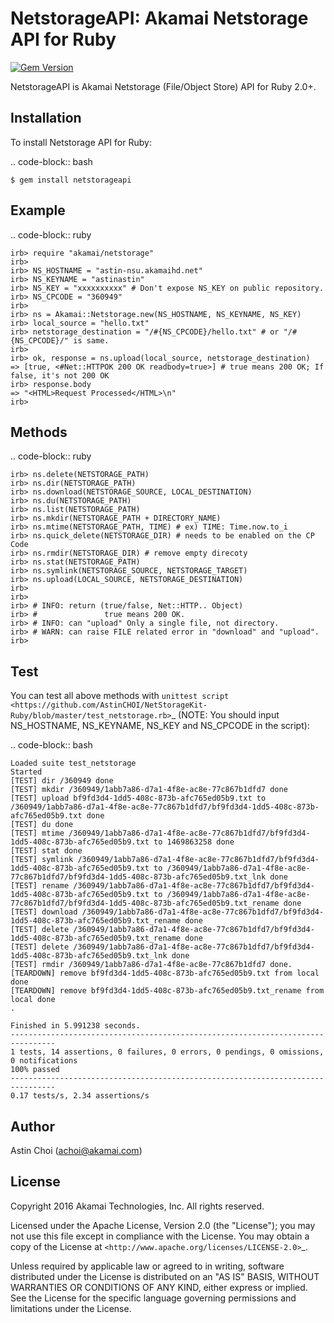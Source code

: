 NetstorageAPI: Akamai Netstorage API for Ruby
===============================================

[![Gem Version](https://badge.fury.io/rb/netstorageapi.svg)](https://badge.fury.io/rb/netstorageapi)

NetstorageAPI is Akamai Netstorage (File/Object Store) API for Ruby 2.0+.


Installation
------------

To install Netstorage API for Ruby:  

.. code-block:: bash

    $ gem install netstorageapi


Example
-------

.. code-block:: ruby

    irb> require "akamai/netstorage"
    irb>
    irb> NS_HOSTNAME = "astin-nsu.akamaihd.net"
    irb> NS_KEYNAME = "astinastin"
    irb> NS_KEY = "xxxxxxxxxx" # Don't expose NS_KEY on public repository.
    irb> NS_CPCODE = "360949"
    irb>
    irb> ns = Akamai::Netstorage.new(NS_HOSTNAME, NS_KEYNAME, NS_KEY)
    irb> local_source = "hello.txt"
    irb> netstorage_destination = "/#{NS_CPCODE}/hello.txt" # or "/#{NS_CPCODE}/" is same.
    irb>
    irb> ok, response = ns.upload(local_source, netstorage_destination)
    => [true, <#Net::HTTPOK 200 OK readbody=true>] # true means 200 OK; If false, it's not 200 OK 
    irb> response.body
    => "<HTML>Request Processed</HTML>\n"
    irb>


Methods
-------

.. code-block:: ruby

    irb> ns.delete(NETSTORAGE_PATH)
    irb> ns.dir(NETSTORAGE_PATH)
    irb> ns.download(NETSTORAGE_SOURCE, LOCAL_DESTINATION)
    irb> ns.du(NETSTORAGE_PATH)
    irb> ns.list(NETSTORAGE_PATH)
    irb> ns.mkdir(NETSTORAGE_PATH + DIRECTORY_NAME)
    irb> ns.mtime(NETSTORAGE_PATH, TIME) # ex) TIME: Time.now.to_i
    irb> ns.quick_delete(NETSTORAGE_DIR) # needs to be enabled on the CP Code
    irb> ns.rmdir(NETSTORAGE_DIR) # remove empty direcoty
    irb> ns.stat(NETSTORAGE_PATH)
    irb> ns.symlink(NETSTORAGE_SOURCE, NETSTORAGE_TARGET)
    irb> ns.upload(LOCAL_SOURCE, NETSTORAGE_DESTINATION)
    irb>
    irb>
    irb> # INFO: return (true/false, Net::HTTP.. Object)
    irb> #               true means 200 OK.
    irb> # INFO: can "upload" Only a single file, not directory.
    irb> # WARN: can raise FILE related error in "download" and "upload".
    irb>


Test
----

You can test all above methods with `unittest script <https://github.com/AstinCHOI/NetStorageKit-Ruby/blob/master/test_netstorage.rb>`_
(NOTE: You should input NS_HOSTNAME, NS_KEYNAME, NS_KEY and NS_CPCODE in the script):

.. code-block:: bash

    Loaded suite test_netstorage
    Started
    [TEST] dir /360949 done
    [TEST] mkdir /360949/1abb7a86-d7a1-4f8e-ac8e-77c867b1dfd7 done
    [TEST] upload bf9fd3d4-1dd5-408c-873b-afc765ed05b9.txt to /360949/1abb7a86-d7a1-4f8e-ac8e-77c867b1dfd7/bf9fd3d4-1dd5-408c-873b-afc765ed05b9.txt done
    [TEST] du done
    [TEST] mtime /360949/1abb7a86-d7a1-4f8e-ac8e-77c867b1dfd7/bf9fd3d4-1dd5-408c-873b-afc765ed05b9.txt to 1469863258 done
    [TEST] stat done
    [TEST] symlink /360949/1abb7a86-d7a1-4f8e-ac8e-77c867b1dfd7/bf9fd3d4-1dd5-408c-873b-afc765ed05b9.txt to /360949/1abb7a86-d7a1-4f8e-ac8e-77c867b1dfd7/bf9fd3d4-1dd5-408c-873b-afc765ed05b9.txt_lnk done
    [TEST] rename /360949/1abb7a86-d7a1-4f8e-ac8e-77c867b1dfd7/bf9fd3d4-1dd5-408c-873b-afc765ed05b9.txt to /360949/1abb7a86-d7a1-4f8e-ac8e-77c867b1dfd7/bf9fd3d4-1dd5-408c-873b-afc765ed05b9.txt_rename done
    [TEST] download /360949/1abb7a86-d7a1-4f8e-ac8e-77c867b1dfd7/bf9fd3d4-1dd5-408c-873b-afc765ed05b9.txt_rename done
    [TEST] delete /360949/1abb7a86-d7a1-4f8e-ac8e-77c867b1dfd7/bf9fd3d4-1dd5-408c-873b-afc765ed05b9.txt_rename done
    [TEST] delete /360949/1abb7a86-d7a1-4f8e-ac8e-77c867b1dfd7/bf9fd3d4-1dd5-408c-873b-afc765ed05b9.txt_lnk done
    [TEST] rmdir /360949/1abb7a86-d7a1-4f8e-ac8e-77c867b1dfd7 done.
    [TEARDOWN] remove bf9fd3d4-1dd5-408c-873b-afc765ed05b9.txt from local done
    [TEARDOWN] remove bf9fd3d4-1dd5-408c-873b-afc765ed05b9.txt_rename from local done
    .

    Finished in 5.991238 seconds.
    --------------------------------------------------------------------------------
    1 tests, 14 assertions, 0 failures, 0 errors, 0 pendings, 0 omissions, 0 notifications
    100% passed
    --------------------------------------------------------------------------------
    0.17 tests/s, 2.34 assertions/s


Author
------

Astin Choi (achoi@akamai.com)  


License
-------

Copyright 2016 Akamai Technologies, Inc.  All rights reserved.

Licensed under the Apache License, Version 2.0 (the "License");
you may not use this file except in compliance with the License.
You may obtain a copy of the License at `<http://www.apache.org/licenses/LICENSE-2.0>`_.

Unless required by applicable law or agreed to in writing, software
distributed under the License is distributed on an "AS IS" BASIS,
WITHOUT WARRANTIES OR CONDITIONS OF ANY KIND, either express or implied.
See the License for the specific language governing permissions and
limitations under the License.
